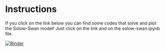 # Instructions

If you click on the link below you can find some codes that solve and plot the Solow-Swan model! Just click on the link and on the solow-swan.ipynb file.

[![Binder](https://mybinder.org/badge_logo.svg)](https://mybinder.org/v2/gh/Enricomattia/TopicsInMacro1TD/HEAD)